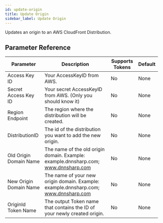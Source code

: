 ```yaml
---
id: update-origin
title: Update Origin
sidebar_label: Update Origin
---
```



Updates an origin to an AWS CloudFront Distribution.

## Parameter Reference
| Parameter | Description | Supports Tokens | Default |
| -- | -- | -- | -- |
| Access Key ID | Your AccessKeyID from AWS. | No | None |
| Secret Access Key ID | Your secret AccessKeyID from AWS. (Only you should know it) | No | None |
| Region Endpoint | The region where the distribution will be created. | No | None |
| DistributionID | The id of the distribution you want to add the new origin. | No | None |
| Old Origin Domain Name | The name of the old origin domain. Example: example.dnnsharp.com; www.dnnsharp.com | No | None |
| New Origin Domain Name | The name of your new origin domain. Example: example.dnnsharp.com; www.dnnsharp.com | No | None |
| OriginId Token Name | The output Token name that contains the ID of your newly created origin. | No | None |
